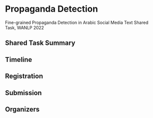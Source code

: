 # Propaganda Detection
Fine-grained Propaganda Detection in Arabic Social Media Text Shared Task, WANLP 2022

## Shared Task Summary

## Timeline

## Registration

## Submission

## Organizers
